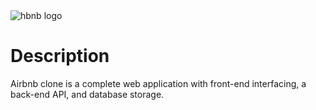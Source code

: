 <div>
  <img src="https://user-images.githubusercontent.com/69850751/175876062-f252cc1b-bd44-46b3-9ddb-a7692b2eede4.png" alt="hbnb logo">
</div>

# Description

Airbnb clone is a complete web application with front-end interfacing, a back-end API, and database storage.
